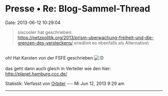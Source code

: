 Presse • Re: Blog-Sammel-Thread
===============================

Date: 2013-06-12 10:29:04

> <div>
>
> sixcooler hat geschrieben:\
> https://netzpolitik.org/2013/prism-uberwachung-freiheit-und-die-grenzen-des-versteckens/
> erwähnt es ebenfalls als Alternative\
>
> </div>

\
oh! Hat Karsten von der FSFE geschrieben
![:D](http://forum.yacy-websuche.de/images/smilies/icon_e_biggrin.gif "Very Happy")\
\
das geht dann auch gleich in Verteiler wie den hier:
<http://planet.hamburg.ccc.de/>

Statistik: Verfasst von
[Orbiter](http://forum.yacy-websuche.de/memberlist.php?mode=viewprofile&u=2)
--- Mi Jun 12, 2013 9:29 am

------------------------------------------------------------------------
